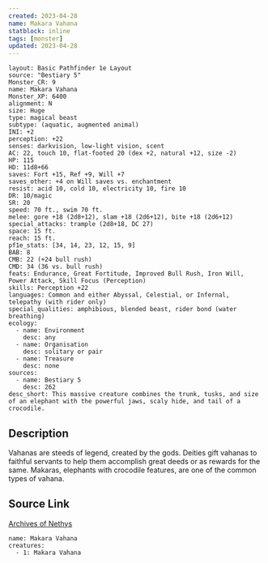 ```yaml
---
created: 2023-04-28
name: Makara Vahana
statblock: inline
tags: [monster]
updated: 2023-04-28
---
```

```statblock
layout: Basic Pathfinder 1e Layout
source: "Bestiary 5"
Monster_CR: 9
name: Makara Vahana
Monster_XP: 6400
alignment: N
size: Huge
type: magical beast
subtype: (aquatic, augmented animal)
INI: +2
perception: +22
senses: darkvision, low-light vision, scent
AC: 22, touch 10, flat-footed 20 (dex +2, natural +12, size -2)
HP: 115
HD: 11d8+66
saves: Fort +15, Ref +9, Will +7
saves_other: +4 on Will saves vs. enchantment
resist: acid 10, cold 10, electricity 10, fire 10
DR: 10/magic
SR: 20
speed: 70 ft., swim 70 ft.
melee: gore +18 (2d8+12), slam +18 (2d6+12), bite +18 (2d6+12)
special_attacks: trample (2d8+18, DC 27)
space: 15 ft.
reach: 15 ft.
pf1e_stats: [34, 14, 23, 12, 15, 9]
BAB: 8
CMB: 22 (+24 bull rush)
CMD: 34 (36 vs. bull rush)
feats: Endurance, Great Fortitude, Improved Bull Rush, Iron Will, Power Attack, Skill Focus (Perception)
skills: Perception +22
languages: Common and either Abyssal, Celestial, or Infernal, telepathy (with rider only)
special_qualities: amphibious, blended beast, rider bond (water breathing)
ecology:
  - name: Environment
    desc: any
  - name: Organisation
    desc: solitary or pair
  - name: Treasure
    desc: none
sources:
  - name: Bestiary 5
    desc: 262
desc_short: This massive creature combines the trunk, tusks, and size of an elephant with the powerful jaws, scaly hide, and tail of a crocodile.
```
## Description
Vahanas are steeds of legend, created by the gods. Deities gift vahanas to faithful servants to help them accomplish great deeds or as rewards for the same. Makaras, elephants with crocodile features, are one of the common types of vahana.
## Source Link
[Archives of Nethys](https://aonprd.com/MonsterDisplay.aspx?ItemName=Makara%20Vahana)
```encounter-table
name: Makara Vahana
creatures:
  - 1: Makara Vahana
```

